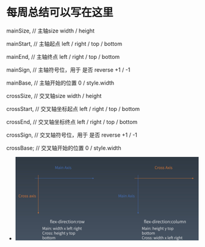 # 每周总结可以写在这里

 mainSize, // 主轴size width / height
 
 
 mainStart, // 主轴起点 left / right / top / bottom
 
 
 mainEnd, // 主轴终点 left / right / top / bottom
 
 
 mainSign, // 主轴符号位，用于 是否 reverse +1 / -1
 
 
 mainBase, // 主轴开始的位置 0 / style.width
 
 
 crossSize, // 交叉轴size width / height
 
 
 crossStart, // 交叉轴坐标起点 left / right / top / bottom
 
 
 crossEnd, // 交叉轴坐标终点 left / right / top / bottom
 
 
 crossSign, // 交叉轴符号位，用于 是否 reverse +1 / -1
 
 
 crossBase; // 交叉轴开始的位置 0 / style.width
 
 - ![flex 排版解释图](https://github.com/wpngpeng/Frontend-01-Template/blob/master/week07/flex.png)
